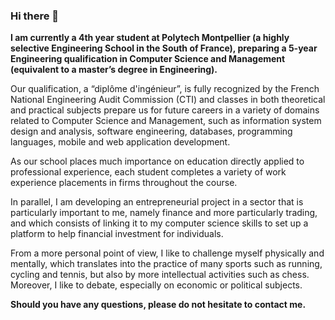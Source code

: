 ### Hi there 👋

<strong>I am currently a 4th year student at Polytech Montpellier (a highly selective Engineering School
in the South of France), preparing a 5-year Engineering qualification in Computer Science and
Management (equivalent to a master’s degree in Engineering).</strong>

Our qualification, a “diplôme d'ingénieur”, is fully recognized by the French National Engineering
Audit Commission (CTI) and classes in both theoretical and practical subjects prepare us for future
careers in a variety of domains related to Computer Science and Management, such as information
system design and analysis, software engineering, databases, programming languages, mobile and web
application development.

As our school places much importance on education directly applied to professional experience,
each student completes a variety of work experience placements in firms throughout the course.

In parallel, I am developing an entrepreneurial project in a sector that is particularly important to me, namely finance and more particularly trading, and which consists of linking it to my computer science skills to set up a platform to help financial investment for individuals.

From a more personal point of view, I like to challenge myself physically and mentally, which translates into the practice of many sports such as running, cycling and tennis, but also by more intellectual activities such as chess. Moreover, I like to debate, especially on economic or political subjects.

<strong>Should you have any questions, please do not hesitate to contact me.</strong>
